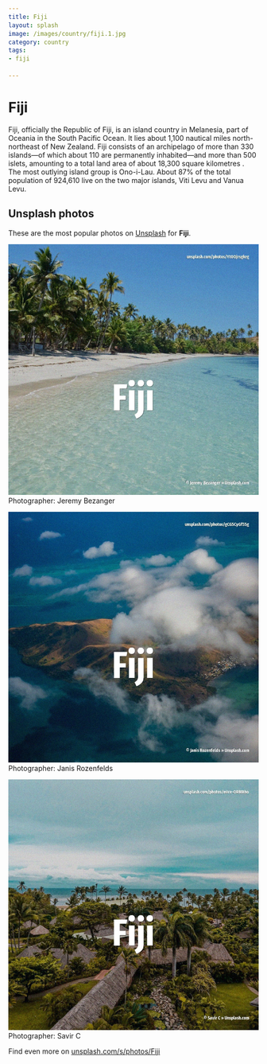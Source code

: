 ```yaml
---
title: Fiji
layout: splash
image: /images/country/fiji.1.jpg
category: country
tags:
- fiji

---
```

# Fiji

Fiji, officially the Republic of Fiji, is an island country in Melanesia, part of Oceania in the  South Pacific Ocean. It lies about 1,100 nautical miles  north-northeast of New Zealand. Fiji consists of an archipelago of more than 330 islands—of which about 110 are permanently  inhabited—and more than 500 islets, amounting to a total land area of about 18,300 square  kilometres . The most outlying island group is Ono-i-Lau. About 87% of the total population of 924,610 live on the two major islands, Viti Levu and Vanua  Levu. 

 
## Unsplash photos
These are the most popular photos on [Unsplash](https://unsplash.com) for **Fiji**.
 
![Fiji](/images/country/fiji.1.jpg)
Photographer:  Jeremy Bezanger
 
![Fiji](/images/country/fiji.2.jpg)
Photographer:  Janis Rozenfelds
 
![Fiji](/images/country/fiji.3.jpg)
Photographer:  Savir C
 
Find even more on [unsplash.com/s/photos/Fiji](https://unsplash.com/s/photos/Fiji)
 
